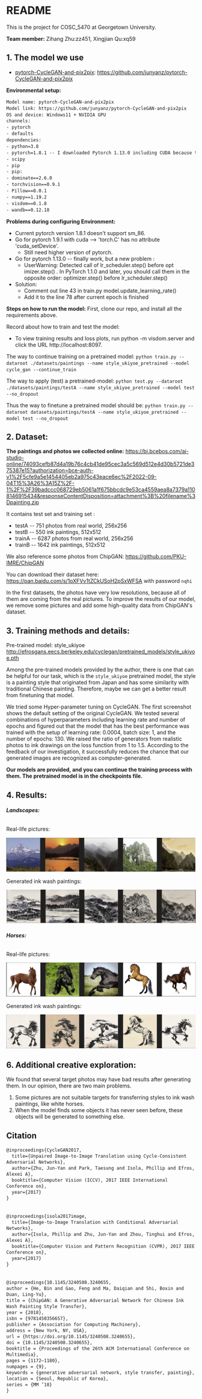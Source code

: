 # README

This is the project for COSC_5470 at Georgetown University.

**Team member:** Zihang Zhu:zz451, Xingjian Qu:xq59

## 1. The model we use

- [pytorch-CycleGAN-and-pix2pix](https://github.com/junyanz/pytorch-CycleGAN-and-pix2pix):  https://github.com/junyanz/pytorch-CycleGAN-and-pix2pix

  

**Environmental setup:**

```xml
Model name: pytorch-CycleGAN-and-pix2pix
Model link: https://github.com/junyanz/pytorch-CycleGAN-and-pix2pix
OS and device: Windows11 + NVIDIA GPU
channels:
- pytorch
- defaults
dependencies:
- python=3.8
- pytorch=1.8.1 -- I downloaded Pytorch 1.13.0 including CUDA because the recommended version does not support CUDA
- scipy
- pip
- pip:
- dominate==2.6.0
- torchvision==0.9.1
- Pillow==8.0.1
- numpy==1.19.2
- visdom==0.1.8
- wandb==0.12.18

```

**Problems during configuring Environment:**

- Current pytorch version 1.8.1 doesn't support sm_86.
- Go for pytorch 1.9.1 with cuda --> 'torch.C' has no attribute 'cuda_setDevice'.
  - Still need higher version of pytorch.
- Go for pytorch 1.13.0 -- finally work, but a new problem :
  - UserWarning: Detected call of lr_scheduler.step() before opt imizer.step() . In PyTorch 1.1.0 and later, you should call them in the opposite order: optimizer.step() before lr_scheduler.step()
- Solution:
  - Comment out line 43 in train.py model.update_learning_rate() 
  - Add it to the line 78 after current epoch is finished

**Steps on how to run the model:**
First, clone our repo, and install all the requirements above.

Record about how to train and test the model:

- To view training results and loss plots, run python -m visdom.server and click the URL http://localhost:8097.

The way to continue training on a pretrained model: `python train.py --dataroot ./datasets/paintings --name style_ukiyoe_pretrained --model cycle_gan --continue_train`

The way to apply (test) a pretrained-model: `python test.py --dataroot ./datasets/paintings/testA --name style_ukiyoe_pretrained --model test --no_dropout`

Thus the way to finetune a pretrained model should be: `python train.py --dataroot datasets/paintings/testA --name style_ukiyoe_pretrained -- model test --no_dropout`



## 2. Dataset:

**The paintings and photos we collected online:** https://bj.bcebos.com/ai-studio-online/74093cefb87d4a19b76c4cb41de95cec3a5c569d512e4d30b5721de375387e15?authorization=bce-auth-v1%2F5cfe9a5e1454405eb2a975c43eace6ec%2F2022-09-04T15%3A26%3A15Z%2F-1%2F%2F39badccc068729eb5061a1f675bbcdc9e53ca4559aea8a7379a1108146915434&responseContentDisposition=attachment%3B%20filename%3Dpainting.zip

It contains test set and training set : 

- testA -- 751 photos from real world, 256x256
- testB -- 550 ink paintings, 512x512
- trainA -- 6287 photos from real world, 256x256
- trainB -- 1642 ink paintings, 512x512



We also reference some photos from ChipGAN: https://github.com/PKU-IMRE/ChipGAN

You can download their dataset here: https://pan.baidu.com/s/1oXFVv1tZCkUSoH2pSxWFSA with password `nqhi`



In the first datasets, the photos have very low resolutions, because all of them are coming from the real pictures. To improve the results of our model, we remove some pictures and add some high-quality data from ChipGAN's dataset.



## 3. Training methods and details:

Pre-trained model: style_ukiyoe http://efrosgans.eecs.berkeley.edu/cyclegan/pretrained_models/style_ukiyoe.pth

Among the pre-trained models provided by the author, there is one that can be helpful for our task, which is the `style_ukiyoe` pretrained model, the style is a painting style that originated from Japan and has some similarity with traditional Chinese painting. Therefore, maybe we can get a better result from finetuning that model.

We tried some Hyper-parameter tuning on CycleGAN. The first screenshot shows the default setting of the original CycleGAN. We tested several combinations of hyperparameters including learning rate and number of epochs and figured out that the model that has the best performance was trained with the setup of learning rate: 0.0004, batch size: 1, and the number of epochs: 130. We raised the ratio of generators from realistic photos to ink drawings on the loss function from 1 to 1.5. According to the feedback of our investigation, it successfully reduces the chance that our generated images are recognized as computer-generated.

**Our models are provided, and you can continue the training process with them. The pretrained model is in the checkpoints file.**



## 4. Results:

###### **Landscapes:**

Real-life pictures:

![](./results/real_pictures.png)



Generated ink wash paintings:

![](./results/generated_results.png)



###### **Horses:**

Real-life pictures:

![](./results/real_horses.png)



Generated ink wash paintings:



![](./results/generated_horses.png)

## 6. Additional creative exploration:
We found that several target photos may have bad results after generating them. In our opinion, there are two main problems.
1. Some pictures are not suitable targets for transferring styles to ink wash paintings, like white horses.
2. When the model finds some objects it has never seen before, these objects will be generated to something else.



## Citation

```
@inproceedings{CycleGAN2017,
  title={Unpaired Image-to-Image Translation using Cycle-Consistent Adversarial Networks},
  author={Zhu, Jun-Yan and Park, Taesung and Isola, Phillip and Efros, Alexei A},
  booktitle={Computer Vision (ICCV), 2017 IEEE International Conference on},
  year={2017}
}


@inproceedings{isola2017image,
  title={Image-to-Image Translation with Conditional Adversarial Networks},
  author={Isola, Phillip and Zhu, Jun-Yan and Zhou, Tinghui and Efros, Alexei A},
  booktitle={Computer Vision and Pattern Recognition (CVPR), 2017 IEEE Conference on},
  year={2017}
}


@inproceedings{10.1145/3240508.3240655,
author = {He, Bin and Gao, Feng and Ma, Daiqian and Shi, Boxin and Duan, Ling-Yu},
title = {ChipGAN: A Generative Adversarial Network for Chinese Ink Wash Painting Style Transfer},
year = {2018},
isbn = {9781450356657},
publisher = {Association for Computing Machinery},
address = {New York, NY, USA},
url = {https://doi.org/10.1145/3240508.3240655},
doi = {10.1145/3240508.3240655},
booktitle = {Proceedings of the 26th ACM International Conference on Multimedia},
pages = {1172–1180},
numpages = {9},
keywords = {generative adversarial network, style transfer, painting},
location = {Seoul, Republic of Korea},
series = {MM ’18}
}
```

